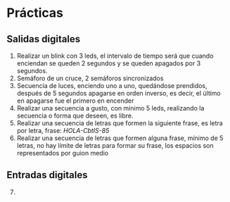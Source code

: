 # Prácticas

## Salidas digitales

1. Realizar un blink con 3 leds, el intervalo de tiempo será que cuando enciendan se queden 2 segundos y se queden apagados por 3 segundos.
2. Semáforo de un cruce, 2 semáforos sincronizados
3. Secuencia de luces, enciendo uno a uno, quedándose prendidos, después de 5 segundos apagarse en orden inverso, es decir, el último en apagarse fue el primero en encender
4. Realizar una secuencia a gusto, con mínimo 5 leds, realizando la secuencia o forma que deseen, es libre.
5. Realizar una secuencia de letras que formen la siguiente frase, es letra por letra, frase: *HOLA-CbtIS-85*
6. Realizar una secuencia de letras que formen alguna frase, mínimo de 5 letras, no hay límite de letras para formar su frase, los espacios son representados por guion medio

## Entradas digitales

7. 